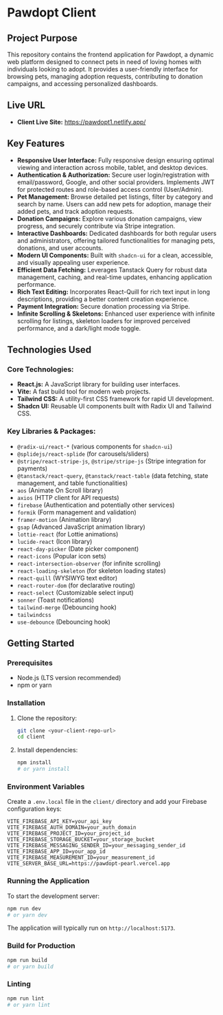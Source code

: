 # Pawdopt Client

## Project Purpose
This repository contains the frontend application for Pawdopt, a dynamic web platform designed to connect pets in need of loving homes with individuals looking to adopt. It provides a user-friendly interface for browsing pets, managing adoption requests, contributing to donation campaigns, and accessing personalized dashboards.

## Live URL
- **Client Live Site:** https://pawdopt1.netlify.app/

## Key Features
- **Responsive User Interface:** Fully responsive design ensuring optimal viewing and interaction across mobile, tablet, and desktop devices.
- **Authentication & Authorization:** Secure user login/registration with email/password, Google, and other social providers. Implements JWT for protected routes and role-based access control (User/Admin).
- **Pet Management:** Browse detailed pet listings, filter by category and search by name. Users can add new pets for adoption, manage their added pets, and track adoption requests.
- **Donation Campaigns:** Explore various donation campaigns, view progress, and securely contribute via Stripe integration.
- **Interactive Dashboards:** Dedicated dashboards for both regular users and administrators, offering tailored functionalities for managing pets, donations, and user accounts.
- **Modern UI Components:** Built with `shadcn-ui` for a clean, accessible, and visually appealing user experience.
- **Efficient Data Fetching:** Leverages Tanstack Query for robust data management, caching, and real-time updates, enhancing application performance.
- **Rich Text Editing:** Incorporates React-Quill for rich text input in long descriptions, providing a better content creation experience.
- **Payment Integration:** Secure donation processing via Stripe.
- **Infinite Scrolling & Skeletons:** Enhanced user experience with infinite scrolling for listings, skeleton loaders for improved perceived performance, and a dark/light mode toggle.

## Technologies Used

### Core Technologies:
- **React.js:** A JavaScript library for building user interfaces.
- **Vite:** A fast build tool for modern web projects.
- **Tailwind CSS:** A utility-first CSS framework for rapid UI development.
- **Shadcn UI:** Reusable UI components built with Radix UI and Tailwind CSS.

### Key Libraries & Packages:
- `@radix-ui/react-*` (various components for `shadcn-ui`)
- `@splidejs/react-splide` (for carousels/sliders)
- `@stripe/react-stripe-js`, `@stripe/stripe-js` (Stripe integration for payments)
- `@tanstack/react-query`, `@tanstack/react-table` (data fetching, state management, and table functionalities)
- `aos` (Animate On Scroll library)
- `axios` (HTTP client for API requests)
- `firebase` (Authentication and potentially other services)
- `formik` (Form management and validation)
- `framer-motion` (Animation library)
- `gsap` (Advanced JavaScript animation library)
- `lottie-react` (for Lottie animations)
- `lucide-react` (Icon library)
- `react-day-picker` (Date picker component)
- `react-icons` (Popular icon sets)
- `react-intersection-observer` (for infinite scrolling)
- `react-loading-skeleton` (for skeleton loading states)
- `react-quill` (WYSIWYG text editor)
- `react-router-dom` (for declarative routing)
- `react-select` (Customizable select input)
- `sonner` (Toast notifications)
- `tailwind-merge` (Debouncing hook)
- `tailwindcss`
- `use-debounce` (Debouncing hook)

## Getting Started

### Prerequisites
- Node.js (LTS version recommended)
- npm or yarn

### Installation
1. Clone the repository:
   ```bash
   git clone <your-client-repo-url>
   cd client
   ```
2. Install dependencies:
   ```bash
   npm install
   # or yarn install
   ```

### Environment Variables
Create a `.env.local` file in the `client/` directory and add your Firebase configuration keys:

```
VITE_FIREBASE_API_KEY=your_api_key
VITE_FIREBASE_AUTH_DOMAIN=your_auth_domain
VITE_FIREBASE_PROJECT_ID=your_project_id
VITE_FIREBASE_STORAGE_BUCKET=your_storage_bucket
VITE_FIREBASE_MESSAGING_SENDER_ID=your_messaging_sender_id
VITE_FIREBASE_APP_ID=your_app_id
VITE_FIREBASE_MEASUREMENT_ID=your_measurement_id
VITE_SERVER_BASE_URL=https://pawdopt-pearl.vercel.app
```

### Running the Application
To start the development server:
```bash
npm run dev
# or yarn dev
```
The application will typically run on `http://localhost:5173`.

### Build for Production
```bash
npm run build
# or yarn build
```

### Linting
```bash
npm run lint
# or yarn lint
```
